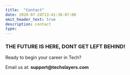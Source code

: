 ```yaml
---
title:  "Contact"
date: 2020-07-24T13:41:38-07:00
omit_header_text: true
description: contact 
type: 
---
```



### THE FUTURE IS HERE, DONT GET LEFT BEHIND!

Ready to begin your career in Tech?


Email us at: 
__support@techslayers.com__

<!-- 

Activate the contact form

This theme includes a shortcode for a contact form that you can add to any page (there is an example on the contact page in the exampleSite folder). One option is to use formspree.io as proxy to send the actual email. Each month, visitors can send you up to one thousand emails without incurring extra charges. Visit the Formspree site to get the "action" link and add it to your shortcode like this:

{{< form-contact action="https://formspree.io/your@email.com" >}} -->